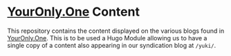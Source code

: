 # [YourOnly.One](https://YourOnly.One) Content
This repository contains the content displayed on the various blogs found in [YourOnly.One](https://YourOnly.One). This is to be used a Hugo Module allowing us to have a single copy of a content also appearing in our syndication blog at `/yuki/`.
